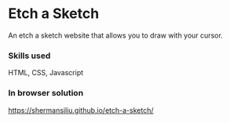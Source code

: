 # Etch a Sketch

An etch a sketch website that allows you to draw with your cursor.

### Skills used
HTML, CSS, Javascript

### In browser solution
https://shermansjliu.github.io/etch-a-sketch/
